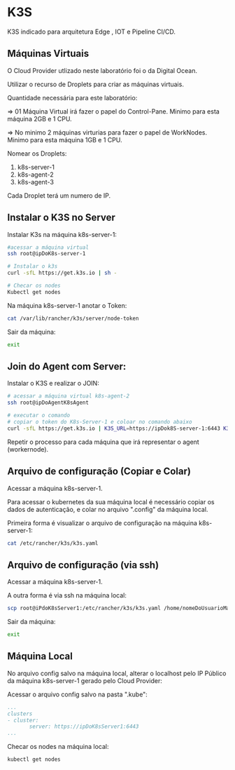 # K3S

K3S indicado para arquitetura Edge , IOT e Pipeline CI/CD.


## Máquinas Virtuais

O Cloud Provider utlizado neste laboratório foi o da Digital Ocean.

Utilizar o recurso de Droplets para criar as máquinas virtuais.

Quantidade necessária para este laboratório:

=> 01 Máquina Virtual irá fazer o papel do Control-Pane.
Minimo para esta máquina 2GB e 1 CPU.

=> No minimo 2 máquinas virturias para fazer o papel de WorkNodes.
Minimo para esta máquina 1GB e 1 CPU.

Nomear os Droplets:
1. k8s-server-1
2. k8s-agent-2
3. k8s-agent-3

Cada Droplet terá um numero de IP.


## Instalar o K3S no Server

Instalar K3s na máquina k8s-server-1:
``` bash
#acessar a máquina virtual
ssh root@ipDoK8s-server-1

# Instalar o k3s
curl -sfL https://get.k3s.io | sh -

# Checar os nodes
Kubectl get nodes
```

Na máquina k8s-server-1 anotar o Token:
``` bash
cat /var/lib/rancher/k3s/server/node-token
```

Sair da máquina:

``` bash
exit
``` 

## Join do Agent com Server:


Instalar o K3S e realizar o JOIN:

``` bash
# acessar a máquina virtual k8s-agent-2
ssh root@ipDoAgentK8sAgent

# executar o comando
# copiar o token do K8s-Server-1 e coloar no comando abaixo
curl -sfL https://get.k3s.io | K3S_URL=https://ipDok8S-server-1:6443 K3S_TOKEN=tokenDoK8s-Server-1 sh -
```

Repetir o processo para cada máquina que irá representar o agent (workernode).


## Arquivo de configuração (Copiar e Colar)

Acessar a máquina k8s-server-1.

Para acessar o kubernetes da sua máquina local é necessário copiar os dados de autenticação, e colar no arquivo ".config" da máquina local.

Primeira forma é visualizar o arquivo de configuração na máquina k8s-server-1:

``` bash
cat /etc/rancher/k3s/k3s.yaml
```

## Arquivo de configuração (via ssh)

Acessar a máquina k8s-server-1.

A outra forma é via ssh na máquina local:

``` bash
scp root@iPdoK8sServer1:/etc/rancher/k3s/k3s.yaml /home/nomeDoUsuarioMaquinaLocal/.kube/config
```

Sair da máquina:
``` bash
exit
```

## Máquina Local

No arquivo config salvo na máquina local, alterar o localhost pelo IP Público da máquina k8s-server-1 gerado pelo Cloud Provider:


Acessar o arquivo config salvo na pasta ".kube":

``` yaml
...
clusters
- cluster:
       server: https://ipDoK8sServer1:6443
...
```

Checar os nodes na máquina local:
``` bash
kubectl get nodes
```